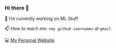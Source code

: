 ### Hi there 👋

🔭 I’m currently working on ML Stuff

📫 How to reach me: `<my github username>` at `gmail`

💻 [My Personal Website](https://averylamp.me)
